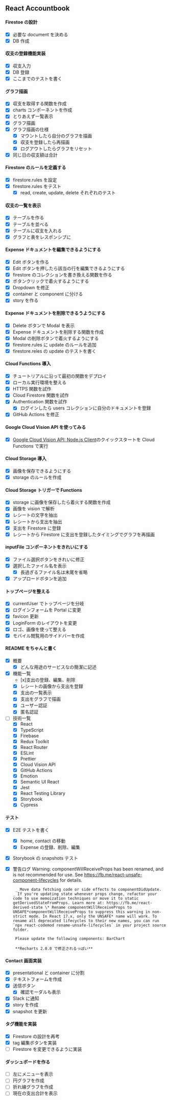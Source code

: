 ## React Accountbook

#### Firestoe の設計

- [x] 必要な document を決める
- [x] DB 作成

#### 収支の登録機能実装

- [x] 収支入力
- [x] DB 登録
- [x] ここまでのテストを書く

#### グラフ描画

- [x] 収支を取得する関数を作成
- [x] charts コンポーネントを作成
- [x] とりあえず一覧表示
- [x] グラフ描画
- [x] グラフ描画の仕様
  - [x] マウントしたら自分のグラフを描画
  - [x] 収支を登録したら再描画
  - [x] ログアウトしたらグラフをリセット
- [x] 同じ日の収支額は合計

#### Firestore のルールを定義する

- [x] firestore.rules を設定
- [x] firestore.rules をテスト
  - [x] read, create, update, delete それぞれのテスト

#### 収支の一覧を表示

- [x] テーブルを作る
- [x] テーブルを並べる
- [x] テーブルに収支を入れる
- [x] グラフと表をレスポンシブに

#### Expense ドキュメントを編集できるようにする

- [x] Edit ボタンを作る
- [x] Edit ボタンを押したら該当の行を編集できるようにする
- [x] firestore のコレクションを書き換える関数を作る
- [x] ボタンクリックで着火するようにする
- [x] Dropdown を修正
- [x] container と component に分ける
- [x] story を作る

#### Expense ドキュメントを削除できるうようにする

- [x] Delete ボタンで Modal を表示
- [x] Expense ドキュメントを削除する関数を作成
- [x] Modal の削除ボタンで着火するようにする
- [x] firestore.rules に update のルールを追加
- [x] firestore.reles の update のテストを書く

#### Cloud Functions 導入

- [x] チュートリアルに沿って最初の関数をデプロイ
- [x] ローカル実行環境を整える
- [x] HTTPS 関数を試作
- [x] Cloud Firestore 関数を試作
- [x] Authentication 関数を試作
  - [x] ログインしたら users コレクションに自分のドキュメントを登録
- [x] GitHub Actions を修正

#### Google Cloud Vision API を使ってみる

- [x] [Google Cloud Vision API: Node.js Client](https://github.com/googleapis/nodejs-vision#quickstart)のクイックスタートを Cloud Functions で実行

#### Cloud Storage 導入

- [x] 画像を保存できるようにする
- [x] storage のルールを作成

#### Cloud Storage トリガーで Functions

- [x] storage に画像を保存したら着火する関数を作成
- [x] 画像を vision で解析
- [x] レシートの文字を抽出
- [x] レシートから支出を抽出
- [x] 支出を Firestore に登録
- [x] レシートから Firestore に支出を登録したタイミングでグラフを再描画

#### inputFile コンポーネントをきれいにする

- [x] ファイル選択ボタンをきれいに修正
- [x] 選択したファイル名を表示
  - [x] 長過ぎるファイル名は末尾を省略
- [x] アップロードボタンを追加

#### トップページを整える

- [x] currentUser でトップページを分岐
- [x] ログインフォームを Portal に変更
- [x] favicon 更新
- [x] LoginForm のレイアウトを変更
- [x] ロゴ、画像を使って整える
- [x] モバイル閲覧用のサイドバーを作成

#### README をちゃんと書く

- [x] 概要
  - [x] どんな用途のサービスなの簡潔に記述
- [x] 機能一覧
  - [x]支出の登録、編集、削除
  - [x] レシートの画像から支出を登録
  - [x] 支出の一覧表示
  - [x] 支出をグラフで描画
  - [x] ユーザー認証
  - [x] 匿名認証
- [ ] 技術一覧
  - [x] React
  - [x] TypeScript
  - [x] Firebase
  - [x] Redux Toolkit
  - [x] React Router
  - [x] ESLint
  - [x] Prettier
  - [x] Cloud Vision API
  - [x] GitHub Actions
  - [x] Emotion
  - [x] Semantic UI React
  - [x] Jest
  - [x] React Testing Library
  - [x] Storybook
  - [x] Cypress

#### テスト

- [x] E2E テストを書く
  - [x] home, contact の移動
  - [x] Expense の登録、削除、編集
- [x] Storybook の snapshots テスト
- [x] 警告ログ
      Warning: componentWillReceiveProps has been renamed, and is not recommended for use. See https://fb.me/react-unsafe-component-lifecycles for details.
        
       _ Move data fetching code or side effects to componentDidUpdate.
      _ If you're updating state whenever props change, refactor your code to use memoization techniques or move it to static getDerivedStateFromProps. Learn more at: https://fb.me/react-derived-state \* Rename componentWillReceiveProps to UNSAFE*componentWillReceiveProps to suppress this warning in non-strict mode. In React 17.x, only the UNSAFE* name will work. To rename all deprecated lifecycles to their new names, you can run `npx react-codemod rename-unsafe-lifecycles` in your project source folder.
        
       Please update the following components: BarChart
        
       **Recharts 2.0.0 で修正されるっぽい**

#### Contact 画面実装

- [x] presentational と container に分割
- [x] テキストフォームを作成
- [x] 送信ボタン
  - [x] 確認モーダルも表示
- [x] Slack に通知
- [x] story を作成
- [x] snapshot を更新

#### タグ機能を実装

- [x] Firestore の設計を再考
- [x] tag 編集ボタンを実装
- [ ] Firestore を変更できるように実装

#### ダッシュボードを作る

- [ ] 左にメニューを表示
- [ ] 円グラフを作成
- [ ] 折れ線グラフを作成
- [ ] 現在の支出合計を表示
